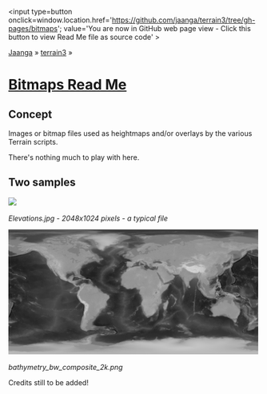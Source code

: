 <span style=display:none; >[You are now in GitHub source code view - click this link to view Read Me file as a web page]
( https://jaanga.github.io/terrain3/bitmaps/index.html "View file as a web page." ) </span>
<input type=button onclick=window.location.href='https://github.com/jaanga/terrain3/tree/gh-pages/bitmaps'; value='You are now in GitHub web page view - Click this button to view Read Me file as source code' >

[Jaanga]( http://jaanga.github.io ) &raquo; [terrain3]( https://jaanga.github.io/terrain3/ ) &raquo; 


[Bitmaps Read Me]( https://jaanga.github.io/terrain3/#bitmaps )
===

## Concept

Images or bitmap files used as heightmaps and/or overlays by the various Terrain scripts.

There's nothing much to play with here.


## Two samples

<img src="https://jaanga.github.io/terrain3/bitmaps/Elevation.jpg" width="500px" >


_Elevations.jpg - 2048x1024 pixels - a typical file_


<img src="bathymetry_bw_composite_2k.png" width="500px" >

_bathymetry_bw_composite_2k.png_

Credits still to be added!
